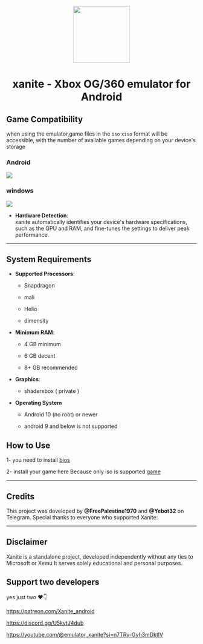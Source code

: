 <p align="center">
    <a href="https://github.com/dev-Ali2008/xanite-android/blob/a94647d4a56a7abc37f302a7fcec753c3ef8c1db/Xanite.png">
        <img height="150px" src="https://github.com/dev-Ali2008/xanite-android/blob/a94647d4a56a7abc37f302a7fcec753c3ef8c1db/Xanite.png" />
    </a>
</p>

<h1 align="center"> xanite - Xbox OG/360 emulator for Android  </h1>

 
## Game Compatibility

when using the emulator,game files in the `iso` `xiso` format will be accessible, with the number of available games depending on your device's storage

### Android
<a><img src="https://img.shields.io/badge/current Android A64 build-none-aaaaaa.svg"></a>

### windows 
<a><img src="https://img.shields.io/badge/current window x64 build-none-aaaaaa.svg"></a>


- **Hardware Detection**:  
xanite automatically identifies your device's hardware specifications, such as the GPU and RAM, and fine-tunes the settings to deliver peak performance.

---

## System Requirements

- **Supported Processors**:
  
  - Snapdragon

  - mali
  
  - Helio 
  
  - dimensity

- **Minimum RAM**:
  
  - 4 GB minimum

  - 6 GB decent 

  - 8+ GB recommended

- **Graphics**:  

  - shaderxbox ( private )

- **Operating System**

  - Android 10 (no root) or newer 

  - android 9 and below is not supported
  
## How to Use

1- you need to install 
<a href="https://www.mediafire.com/file/v2y5tsn92i851bq/Xanite+OG+ANDROID+FILES.zip/file">bios</a>
&nbsp;&nbsp; &nbsp;&nbsp;

2- install your game here Because only iso is supported <a href="https://github.com/dev-Ali2008/Xemu-android/blob/main/Game.md">game</a>
&nbsp;&nbsp; &nbsp;&nbsp;

---

## Credits
This project was developed by **@FreePalestine1970** and **@Yebot32** on Telegram. Special thanks to everyone who supported Xanite:

---
## Disclaimer
Xanite is a standalone project, developed independently without any ties to Microsoft or Xemu It serves solely educational and personal purposes.

## Support two developers 

yes just two ❤️👇

https://patreon.com/Xanite_android

https://discord.gg/U5kytJ4dub

https://youtube.com/@emulator_xanite?si=n7TRv-Gyh3mDktlV

